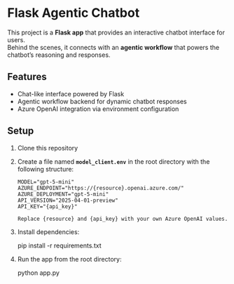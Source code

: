 # Flask Agentic Chatbot

This project is a **Flask app** that provides an interactive chatbot interface for users.  
Behind the scenes, it connects with an **agentic workflow** that powers the chatbot’s reasoning and responses.

## Features
- Chat-like interface powered by Flask  
- Agentic workflow backend for dynamic chatbot responses  
- Azure OpenAI integration via environment configuration

## Setup

1. Clone this repository  

2. Create a file named **`model_client.env`** in the root directory with the following structure:

   ```env
   MODEL="gpt-5-mini"
   AZURE_ENDPOINT="https://{resource}.openai.azure.com/"
   AZURE_DEPLOYMENT="gpt-5-mini"
   API_VERSION="2025-04-01-preview"
   API_KEY="{api_key}"

   Replace {resource} and {api_key} with your own Azure OpenAI values.

3. Install dependencies:
    
    pip install -r requirements.txt

4. Run the app from the root directory:

    python app.py
